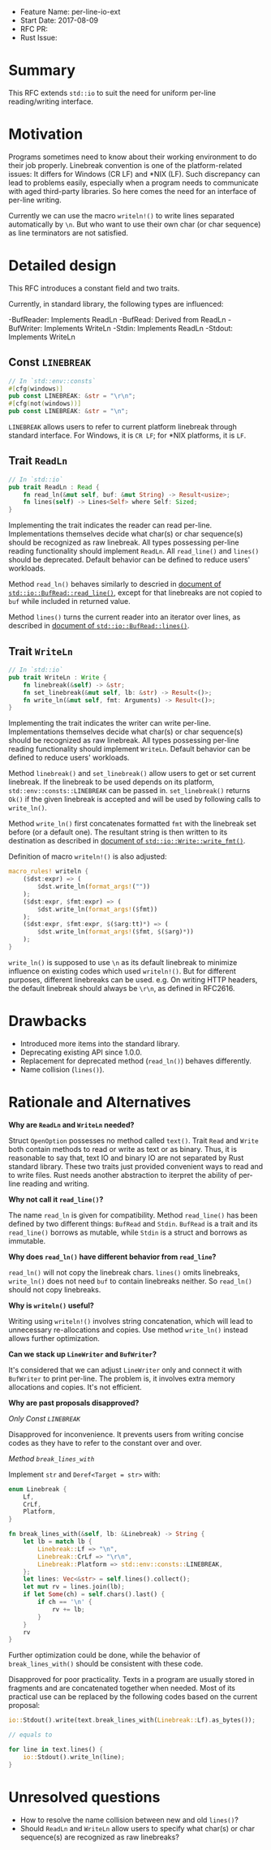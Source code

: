 - Feature Name: per-line-io-ext
- Start Date: 2017-08-09
- RFC PR:
- Rust Issue:

# Summary
[summary]: #summary

This RFC extends `std::io` to suit the need for uniform per-line reading/writing interface.

# Motivation
[motivation]: #motivation

Programs sometimes need to know about their working environment to do their job properly. Linebreak convention is one of the platform-related issues: It differs for Windows (CR LF) and \*NIX (LF). Such discrepancy can lead to problems easily, especially when a program needs to communicate with aged third-party libraries. So here comes the need for an interface of per-line writing.

Currently we can use the macro `writeln!()` to write lines separated automatically by `\n`. But who want to use their own char (or char sequence) as line terminators are not satisfied.

# Detailed design
[design]: #detailed-design

This RFC introduces a constant field and two traits.

Currently, in standard library, the following types are influenced:

-BufReader: Implements ReadLn
-BufRead: Derived from ReadLn
-BufWriter: Implements WriteLn
-Stdin: Implements ReadLn
-Stdout: Implements WriteLn

## Const `LINEBREAK`

```rust
// In `std::env::consts`
#[cfg(windows)]
pub const LINEBREAK: &str = "\r\n";
#[cfg(not(windows))]
pub const LINEBREAK: &str = "\n";
```

`LINEBREAK` allows users to refer to current platform linebreak through standard interface. For Windows, it is `CR LF`; for \*NIX platforms, it is `LF`.

## Trait `ReadLn`

```rust
// In `std::io`
pub trait ReadLn : Read {
    fn read_ln(&mut self, buf: &mut String) -> Result<usize>;
    fn lines(self) -> Lines<Self> where Self: Sized;
}
```

Implementing the trait indicates the reader can read per-line. Implementations themselves decide what char(s) or char sequence(s) should be recognized as raw linebreak. All types possessing per-line reading functionality should implement `ReadLn`. All `read_line()` and `lines()` should be deprecated. Default behavior can be defined to reduce users' workloads.

Method `read_ln()` behaves similarly to descried in [document of `std::io::BufRead::read_line()`](https://doc.rust-lang.org/std/io/trait.BufRead.html#method.read_line), except for that linebreaks are not copied to `buf` while included in returned value.

Method `lines()` turns the current reader into an iterator over lines, as described in [document of `std::io::BufRead::lines()`](https://doc.rust-lang.org/std/io/trait.BufRead.html#method.lines).

## Trait `WriteLn`

```rust
// In `std::io`
pub trait WriteLn : Write {
    fn linebreak(&self) -> &str;
    fn set_linebreak(&mut self, lb: &str) -> Result<()>;
    fn write_ln(&mut self, fmt: Arguments) -> Result<()>;
}
```

Implementing the trait indicates the writer can write per-line. Implementations themselves decide what char(s) or char sequence(s) should be recognized as raw linebreak. All types possessing per-line reading functionality should implement `WriteLn`. Default behavior can be defined to reduce users' workloads.

Method `linebreak()` and `set_linebreak()` allow users to get or set current linebreak. If the linebreak to be used depends on its platform, `std::env::consts::LINEBREAK` can be passed in. `set_linebreak()` returns `Ok()` if the given linebreak is accepted and will be used by following calls to `write_ln()`.

Method `write_ln()` first concatenates formatted `fmt` with the linebreak set before (or a default one). The resultant string is then written to its destination as described in [document of `std::io::Write::write_fmt()`](https://doc.rust-lang.org/std/io/trait.Write.html#method.write_fmt).

Definition of macro `writeln!()` is also adjusted:

```rust
macro_rules! writeln {
    ($dst:expr) => (
        $dst.write_ln(format_args!(""))
    );
    ($dst:expr, $fmt:expr) => (
        $dst.write_ln(format_args!($fmt))
    );
    ($dst:expr, $fmt:expr, $($arg:tt)*) => (
        $dst.write_ln(format_args!($fmt, $($arg)*))
    );
}
```

`write_ln()` is supposed to use `\n` as its default linebreak to minimize influence on existing codes which used `writeln!()`. But for different purposes, different linebreaks can be used. e.g. On writing HTTP headers, the default linebreak should always be `\r\n`, as defined in RFC2616.

# Drawbacks
[drawbacks]: #drawbacks

- Introduced more items into the standard library.
- Deprecating existing API since 1.0.0.
- Replacement for deprecated method (`read_ln()`) behaves differently.
- Name collision (`lines()`).

# Rationale and Alternatives
[alternatives]: #alternatives

**Why are `ReadLn` and `WriteLn` needed?**

Struct `OpenOption` possesses no method called `text()`. Trait `Read` and `Write` both contain methods to read or write as text or as binary. Thus, it is reasonable to say that,  text IO and binary IO are not separated by Rust standard library. These two traits just provided convenient ways to read and to write files. Rust needs another abstraction to iterpret the ability of per-line reading and writing.

**Why not call it `read_line()`?**

The name `read_ln` is given for compatibility. Method `read_line()` has been defined by two different things: `BufRead` and `Stdin`. `BufRead` is a trait and its `read_line()` borrows as mutable, while `Stdin` is a struct and borrows as immutable.

**Why does `read_ln()` have different behavior from `read_line`?**

`read_ln()` will not copy the linebreak chars. `lines()` omits linebreaks, `write_ln()` does not need `buf` to contain linebreaks neither. So `read_ln()` should not copy linebreaks.

**Why is `writeln()` useful?**

Writing using `writeln!()` involves string concatenation, which will lead to unnecessary re-allocations and copies. Use method `write_ln()` instead allows further optimization.

**Can we stack up `LineWriter` and `BufWriter`?**

It's considered that we can adjust `LineWriter` only and connect it with `BufWriter` to print per-line. The problem is, it involves extra memory allocations and copies. It's not efficient.

**Why are past proposals disapproved?**

_Only Const `LINEBREAK`_

Disapproved for inconvenience. It prevents users from writing concise codes as they have to refer to the constant over and over.

_Method `break_lines_with`_

Implement `str` and `Deref<Target = str>` with:

```rust
enum Linebreak {
    Lf,
    CrLf,
    Platform,
}

fn break_lines_with(&self, lb: &Linebreak) -> String {
    let lb = match lb {
        Linebreak::Lf => "\n",
        Linebreak::CrLf => "\r\n",
        Linebreak::Platform => std::env::consts::LINEBREAK,
    };
    let lines: Vec<&str> = self.lines().collect();
    let mut rv = lines.join(lb);
    if let Some(ch) = self.chars().last() {
        if ch == '\n' {
            rv += lb;
        }
    }
    rv
}
```

Further optimization could be done, while the behavior of `break_lines_with()` should be consistent with these code.

Disapproved for poor practicality. Texts in a program are usually stored in fragments and are concatenated together when needed. Most of its practical use can be replaced by the following codes based on the current proposal:

```rust
io::Stdout().write(text.break_lines_with(Linebreak::Lf).as_bytes());

// equals to

for line in text.lines() {
    io::Stdout().write_ln(line);
}
```

# Unresolved questions
[unresolved]: #unresolved-questions

- How to resolve the name collision between new and old `lines()`?
- Should `ReadLn` and `WriteLn` allow users to specify what char(s) or char sequence(s) are recognized as raw linebreaks?

